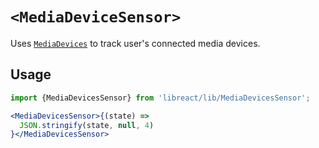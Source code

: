 # `<MediaDeviceSensor>`

Uses [`MediaDevices`](https://developer.mozilla.org/en-US/docs/Web/API/MediaDevices) to track
user's connected media devices.

## Usage

```jsx
import {MediaDevicesSensor} from 'libreact/lib/MediaDevicesSensor';

<MediaDevicesSensor>{(state) =>
  JSON.stringify(state, null, 4)
}</MediaDevicesSensor>
```

